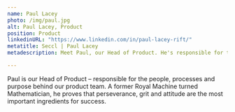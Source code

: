 ```yaml
---
name: Paul Lacey
photo: /img/paul.jpg
alt: Paul Lacey, Product
position: Product
linkedinURL: "https://www.linkedin.com/in/paul-lacey-rift/"
metatitle: Seccl | Paul Lacey
metadescription: Meet Paul, our Head of Product. He's responsible for the people, processes and purpose behind our product team.

---
```

Paul is our Head of Product – responsible for the people, processes and purpose behind our product team. A former Royal Machine turned Mathematician, he proves that perseverance, grit and attitude are the most important ingredients for success.

